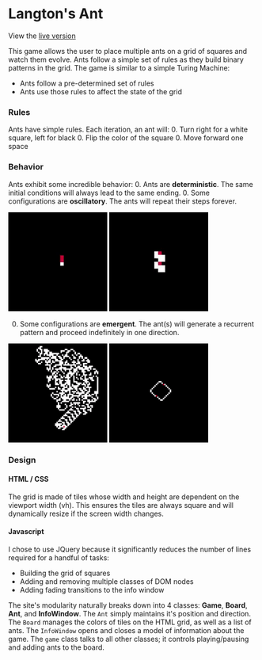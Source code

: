 # Langton's Ant

View the [live version][live]

This game allows the user to place multiple ants on a grid of squares and watch them evolve. Ants follow a simple set of rules as they build binary patterns in the grid. The game is similar to a simple Turing Machine:
  * Ants follow a pre-determined set of rules
  * Ants use those rules to affect the state of the grid

### Rules

Ants have simple rules. Each iteration, an ant will:
  0. Turn right for a white square, left for black
  0. Flip the color of the square
  0. Move forward one space

### Behavior

Ants exhibit some incredible behavior:
  0. Ants are **deterministic**. The same initial conditions will always lead to the same ending.
  0. Some configurations are **oscillatory**. The ants will repeat their steps forever.

  <img src="assets/oscillate1.gif" width="200"/>
  <img src="assets/oscillate2.gif" width="200"/>

  0. Some configurations are **emergent**. The ant(s) will generate a recurrent pattern and proceed indefinitely in one direction.

  <img src="assets/emerge1.gif" width="200"/>
  <img src="assets/emerge2.gif" width="200"/>

### Design

#### HTML / CSS

The grid is made of tiles whose width and height are dependent on the viewport width (vh). This ensures the tiles are always square and will dynamically resize if the screen width changes.

#### Javascript

I chose to use JQuery because it significantly reduces the number of lines required for a handful of tasks:
  * Building the grid of squares
  * Adding and removing multiple classes of DOM nodes
  * Adding fading transitions to the info window

The site's modularity naturally breaks down into 4 classes: **Game**, **Board**, **Ant**, and **InfoWindow**. The `Ant` simply maintains it's position and direction. The `Board` manages the colors of tiles on the HTML grid, as well as a list of ants. The `InfoWindow` opens and closes a model of information about the game. The `game` class talks to all other classes; it controls playing/pausing and adding ants to the board.

[live]: https://ryanrhall.github.io/langtons-ant/
